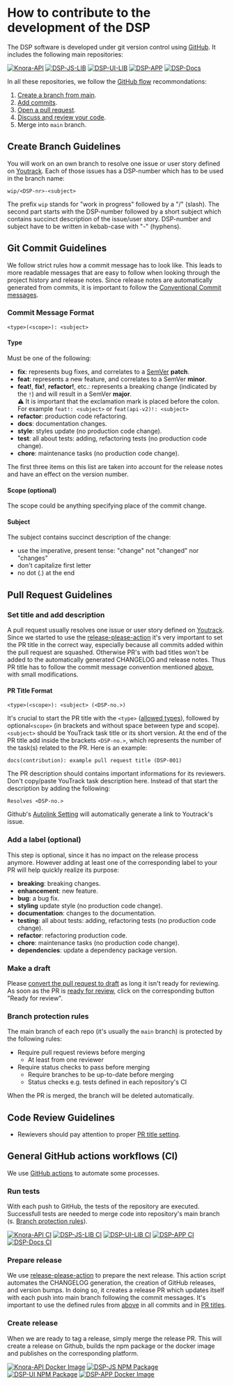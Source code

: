 # How to contribute to the development of the DSP

The DSP software is developed under git version control using [GitHub](https://github.com/dasch-swiss). It includes the following main repositories:

[![Knora-API](https://img.shields.io/github/v/release/dasch-swiss/knora-api?include_prereleases&label=Knora-API)](https://github.com/dasch-swiss/knora-api)
[![DSP-JS-LIB](https://img.shields.io/github/v/release/dasch-swiss/dsp-js-lib?include_prereleases&label=DSP-JS-LIB)](https://github.com/dasch-swiss/dsp-js-lib)
[![DSP-UI-LIB](https://img.shields.io/github/v/release/dasch-swiss/dsp-ui-lib?include_prereleases&label=DSP-UI-LIB)](https://github.com/dasch-swiss/dsp-ui-lib)
[![DSP-APP](https://img.shields.io/github/v/release/dasch-swiss/dsp-app?include_prereleases&label=DSP-APP)](https://github.com/dasch-swiss/dsp-app)
[![DSP-Docs](https://img.shields.io/github/v/release/dasch-swiss/dsp-docs?include_prereleases&label=DSP-Docs)](https://github.com/dasch-swiss/dsp-docs)

In all these repositories, we follow the [GitHub flow](https://guides.github.com/introduction/flow/) recommondations:

1. [Create a branch from main](#create-branch-guidelines).
1. [Add commits](#git-commit-guidelines).
1. [Open a pull request](#pull-request-guidelines).
1. [Discuss and review your code](#code-review-guidelines).
1. Merge into `main` branch.

## Create Branch Guidelines

You will work on an own branch to resolve one issue or user story defined on [Youtrack](https://dasch.myjetbrains.com/youtrack/). Each of those issues has a DSP-number which has to be used in the branch name:

```text
wip/<DSP-nr>-<subject>
```

The prefix `wip` stands for "work in progress" followed by a "/" (slash). The second part starts with the DSP-number followed by a short subject which contains succinct description of the issue/user story. DSP-number and subject have to be written in kebab-case with "-" (hyphens).

## Git Commit Guidelines

We follow strict rules how a commit message has to look like. This leads to more readable messages that are easy to follow when looking through the project history and release notes. Since release notes are automatically generated from commits, it is important to follow the [Conventional Commit messages](https://www.conventionalcommits.org/).

### Commit Message Format

```text
<type>(<scope>): <subject>
```

#### Type

Must be one of the following:

- **fix**: represents bug fixes, and correlates to a [SemVer](https://semver.org/) **patch**.
- **feat**: represents a new feature, and correlates to a SemVer **minor**.
- **feat!**, **fix!**, **refactor!**, etc.: represents a breaking change (indicated by the `!`) and will result in a SemVer **major**.\
  ⚠ It is important that the exclamation mark is placed before the colon. For example `feat!: <subject>` or `feat(api-v2)!: <subject>`
- **refactor**: production code refactoring.
- **docs**: documentation changes.
- **style**: styles update (no production code change).
- **test**: all about tests: adding, refactoring tests (no production code change).
- **chore**: maintenance tasks (no production code change).

The first three items on this list are taken into account for the release notes and have an effect on the version number.

#### Scope (optional)

The scope could be anything specifying place of the commit change.

#### Subject

The subject contains succinct description of the change:

- use the imperative, present tense: "change" not "changed" nor "changes"
- don't capitalize first letter
- no dot (.) at the end

## Pull Request Guidelines

### Set title and add description

A pull request usually resolves one issue or user story defined on [Youtrack](https://dasch.myjetbrains.com/youtrack/).
Since we started to use the [release-please-action](https://github.com/marketplace/actions/release-please-action) it's very important to set the PR title in the correct way, especially because all commits added within the pull request are squashed. Otherwise PR's with bad titles won't be added to the automatically generated CHANGELOG and release notes. Thus PR title has to follow the commit message convention mentioned [above](#git-commit-guidelines), with small modifications. 

#### PR Title Format

```text
<type>(<scope>): <subject> (<DSP-no.>)
```

It's crucial to start the PR title with the `<type>` ([allowed types](#type)), followed by optional`<scope>` (in brackets and without space between type and scope). `<subject>` should be YouTrack task title or its short version. At the end of the PR title add inside the brackets `<DSP-no.>`, which represents the number of the task(s) related to the PR. Here is an example:

```text
docs(contribution): example pull request title (DSP-001)
```

The PR description should contains important informations for its reviewers. Don't copy/paste YouTrack task description here. Instead of that start the description by adding the following:

```text
Resolves <DSP-no.>
```

Github's [Autolink Setting](https://docs.github.com/en/free-pro-team@latest/github/administering-a-repository/configuring-autolinks-to-reference-external-resources) will automatically generate a link to Youtrack's issue.

### Add a label (optional)

This step is optional, since it has no impact on the release process anymore. However adding at least one of the corresponding label to your PR will help quickly realize its purpose:

- **breaking**: breaking changes.
- **enhancement**: new feature.
- **bug**: a bug fix.
- **styling** update style (no production code change).
- **documentation**: changes to the documentation.
- **testing**: all about tests: adding, refactoring tests (no production code change).
- **refactor**: refactoring production code.
- **chore**: maintenance tasks (no production code change).
- **dependencies**: update a dependency package version.

### Make a draft

Please [convert the pull request to draft](https://docs.github.com/en/free-pro-team@latest/github/collaborating-with-issues-and-pull-requests/changing-the-stage-of-a-pull-request#converting-a-pull-request-to-a-draft) as long it isn't ready for reviewing. As soon as the PR is [ready for review](https://docs.github.com/en/free-pro-team@latest/github/collaborating-with-issues-and-pull-requests/changing-the-stage-of-a-pull-request#marking-a-pull-request-as-ready-for-review), click on the corresponding button "Ready for review".

### Branch protection rules

The main branch of each repo (it's usually the `main` branch) is protected by the following rules:

- Require pull request reviews before merging
    - At least from one reviewer
- Require status checks to pass before merging
    - Require branches to be up-to-date before merging
    - Status checks e.g. tests defined in each repository's CI

When the PR is merged, the branch will be deleted automatically.

## Code Review Guidelines

- Rewievers should pay attention to proper [PR title setting](#pr-title-format).

## General GitHub actions workflows (CI)

We use [GitHub actions](https://github.com/features/actions) to automate some processes.

### Run tests

With each push to GitHub, the tests of the repository are executed. Successfull tests are needed to merge code into repository's main branch (s. [Branch protection rules](#branch-protection-rules)).

[![Knora-API CI](https://img.shields.io/github/workflow/status/dasch-swiss/knora-api/CI?label=Knora-API%20CI)](https://github.com/dasch-swiss/knora-api/actions)
[![DSP-JS-LIB CI](https://img.shields.io/github/workflow/status/dasch-swiss/dsp-js-lib/CI?label=DSP-JS-LIB%20CI)](https://github.com/dasch-swiss/dsp-js-lib/actions)
[![DSP-UI-LIB CI](https://img.shields.io/github/workflow/status/dasch-swiss/dsp-ui-lib/CI?label=DSP-UI-LIB%20CI)](https://github.com/dasch-swiss/dsp-ui-lib/actions)
[![DSP-APP CI](https://img.shields.io/github/workflow/status/dasch-swiss/dsp-app/CI?label=DSP-APP%20CI)](https://github.com/dasch-swiss/dsp-app/actions)
[![DSP-Docs CI](https://img.shields.io/github/workflow/status/dasch-swiss/dsp-docs/Publish?label=DSP-Docs%20CI)](https://github.com/dasch-swiss/dsp-docs/actions)

### Prepare release

We use [release-please-action](https://github.com/marketplace/actions/release-please-action) to prepare the next release. This action script automates the CHANGELOG generation, the creation of GitHub releases, and version bumps. In doing so, it creates a release PR which updates itself with each push into main branch following the commit messages. It's important to use the defined rules from [above](#git-commit-guidelines) in all commits and in [PR titles](#pr-title-format).

### Create release

When we are ready to tag a release, simply merge the release PR. This will create a release on Github, builds the npm package or the docker image and publishes on the corresponding platform.

[![Knora-API Docker Image](https://img.shields.io/docker/v/daschswiss/knora-api?label=Knora-API%20Docker%20Image)](https://hub.docker.com/r/daschswiss/knora-api)
[![DSP-JS NPM Package](https://img.shields.io/npm/v/@dasch-swiss/dsp-js?label=DSP-JS%20NPM%20package)](https://www.npmjs.com/package/@dasch-swiss/dsp-js)
[![DSP-UI NPM Package](https://img.shields.io/npm/v/@dasch-swiss/dsp-ui?label=DSP-UI%20NPM%20package)](https://www.npmjs.com/package/@dasch-swiss/dsp-ui)
[![DSP-APP Docker Image](https://img.shields.io/docker/v/daschswiss/dsp-app?label=DSP-APP%20Docker%20Image)](https://hub.docker.com/r/daschswiss/dsp-app)
